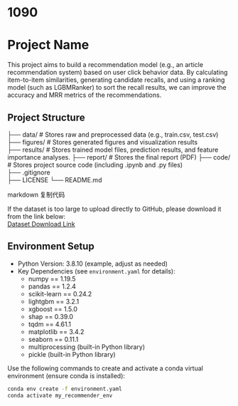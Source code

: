 # 1090
# Project Name

This project aims to build a recommendation model (e.g., an article recommendation system) based on user click behavior data. By calculating item-to-item similarities, generating candidate recalls, and using a ranking model (such as LGBMRanker) to sort the recall results, we can improve the accuracy and MRR metrics of the recommendations.

## Project Structure

├── data/ # Stores raw and preprocessed data (e.g., train.csv, test.csv)    
├── figures/ # Stores generated figures and visualization results   
├── results/ # Stores trained model files, prediction results, and feature importance analyses. 
├── report/ # Stores the final report (PDF) 
├── code/ # Stores project source code (including .ipynb and .py files)  
├── .gitignore  
├── LICENSE 
└── README.md

markdown
复制代码

If the dataset is too large to upload directly to GitHub, please download it from the link below:  
[Dataset Download Link](http://example.com/dataset)

## Environment Setup

- Python Version: 3.8.10 (example, adjust as needed)
- Key Dependencies (see `environment.yaml` for details):
  - numpy == 1.19.5
  - pandas == 1.2.4
  - scikit-learn == 0.24.2
  - lightgbm == 3.2.1
  - xgboost == 1.5.0
  - shap == 0.39.0
  - tqdm == 4.61.1
  - matplotlib == 3.4.2
  - seaborn == 0.11.1
  - multiprocessing (built-in Python library)
  - pickle (built-in Python library)
  
Use the following commands to create and activate a conda virtual environment (ensure conda is installed):

```bash
conda env create -f environment.yaml
conda activate my_recommender_env